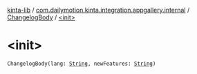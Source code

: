[kinta-lib](../../index.md) / [com.dailymotion.kinta.integration.appgallery.internal](../index.md) / [ChangelogBody](index.md) / [&lt;init&gt;](./-init-.md)

# &lt;init&gt;

`ChangelogBody(lang: `[`String`](https://kotlinlang.org/api/latest/jvm/stdlib/kotlin/-string/index.html)`, newFeatures: `[`String`](https://kotlinlang.org/api/latest/jvm/stdlib/kotlin/-string/index.html)`)`